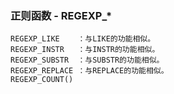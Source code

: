 ### 正则函数 - REGEXP_*

```
REGEXP_LIKE    ：与LIKE的功能相似。
REGEXP_INSTR   ：与INSTR的功能相似。
REGEXP_SUBSTR  ：与SUBSTR的功能相似。
REGEXP_REPLACE ：与REPLACE的功能相似。
REGEXP_COUNT()
```

